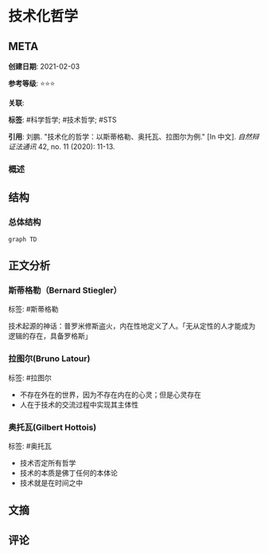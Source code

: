 # 技术化哲学

## META

**创建日期**: 2021-02-03

**参考等级**: ⭐⭐⭐

**关联**: 

**标签**: #科学哲学; #技术哲学; #STS

**引用**: 刘鹏. "技术化的哲学：以斯蒂格勒、奥托瓦、拉图尔为例." [In 中文]. *自然辩证法通讯* 42, no. 11 (2020): 11-13.

### 概述


## 结构

### 总体结构

```mermaid
graph TD

```

## 正文分析

### 斯蒂格勒（Bernard Stiegler）

标签: #斯蒂格勒

技术起源的神话：普罗米修斯盗火，内在性地定义了人。「无从定性的人才能成为逻辑的存在，具备罗格斯」

### 拉图尔(Bruno Latour)

标签: #拉图尔

* 不存在外在的世界，因为不存在内在的心灵；但是心灵存在
* 人在于技术的交流过程中实现其主体性

### 奥托瓦(Gilbert Hottois)

标签: #奥托瓦

* 技术否定所有哲学
* 技术的本质是佛丁任何的本体论
* 技术就是在时间之中

## 文摘

## 评论
